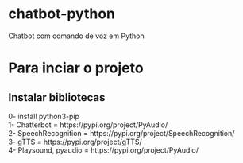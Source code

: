 # chatbot-python
 Chatbot com comando de voz em Python
 
<h1>Para inciar o projeto</h1>

<h2>Instalar bibliotecas</h2>

<p>
0- install python3-pip
<br>
1- Chatterbot = https://pypi.org/project/PyAudio/ <br>
2- SpeechRecognition = https://pypi.org/project/SpeechRecognition/ <br>
3- gTTS = https://pypi.org/project/gTTS/ <br>
4- Playsound, pyaudio = https://pypi.org/project/PyAudio/
</p>
